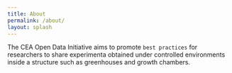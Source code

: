 ```yaml
---
title: About
permalink: /about/
layout: splash
---
```



The CEA Open Data Initiative aims to promote `best practices` for researchers to share experimenta obtained under controlled environments inside a structure such as greenhouses and growth chambers.
